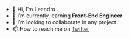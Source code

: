 - 👋 Hi, I’m Leandro
- 🌱 I’m currently learning <b>Front-End Engineer</b>
- 💞️ I’m looking to collaborate in any project 
- 📫 How to reach me on <a href="https://twitter.com/lean_zvsp">Twitter</a> 

<!---
leanzvsp/leanzvsp is a ✨ special ✨ repository because its `README.md` (this file) appears on your GitHub profile.
You can click the Preview link to take a look at your changes.
--->
